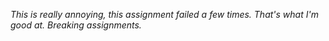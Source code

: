 *This is really annoying, this assignment failed a few times. That's what I'm good at. Breaking assignments.*

